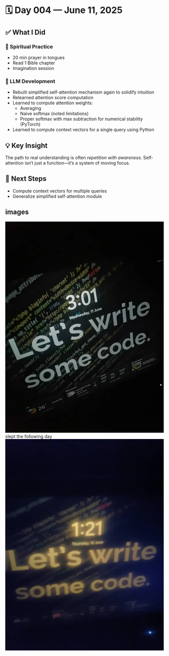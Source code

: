 # 🗓️ Day 004 — June 11, 2025

## ✅ What I Did

### 🙏 Spiritual Practice

- 20 min prayer in tongues
- Read 1 Bible chapter
- Imagination session

### 🤖 LLM Development

- Rebuilt simplified self-attention mechanism again to solidify intuition
- Relearned attention score computation
- Learned to compute attention weights:
  - Averaging
  - Naive softmax (noted limitations)
  - Proper softmax with max subtraction for numerical stability (PyTorch)
- Learned to compute context vectors for a single query using Python

## 💡 Key Insight

The path to real understanding is often _repetition with awareness_. Self-attention isn’t just a function—it’s a system of moving focus.

## 🔁 Next Steps

- Compute context vectors for multiple queries
- Generalize simplified self-attention module

## images

![](/assets/11_june_morning.webp)
slept the following day
![](/assets/12_June_morning.webp)
